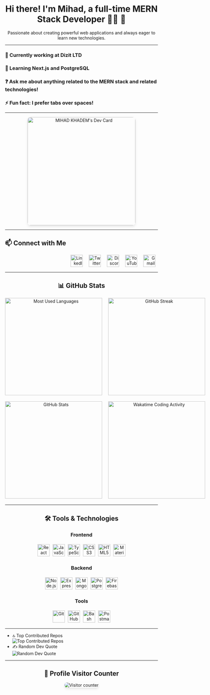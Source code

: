 <!-- Introduction Section -->
<h1 align="center">Hi there! I'm Mihad, a full-time MERN Stack Developer 👨‍💻 🚀</h1>
<p align="center">Passionate about creating powerful web applications and always eager to learn new technologies.</p>

---

<!-- Current Projects and Learning -->
### 🔭 Currently working at Dizit LTD
### 🌱 Learning Next.js and PostgreSQL
### ❓ Ask me about anything related to the MERN stack and related technologies!
### ⚡ Fun fact: I prefer tabs over spaces!

---

<!-- Daily Dev Card -->
<div align="center">
  <a href="https://app.daily.dev/mihad_mohammad">
    <img src="https://api.daily.dev/devcards/v2/9m2R7EZwgLAj6eO91q1DU.png?type=default&r=feo" width="356" alt="MIHAD KHADEM's Dev Card" style="border-radius: 10px; box-shadow: 0 4px 8px rgba(0,0,0,0.1);" />
  </a>
</div>

---

<!-- Social Media Icons -->
<h2 align="rignt">📫 Connect with Me</h2>
<p align="right" >
  <a href="https://linkedin.com/in/mihad-khadem"><img src="https://raw.githubusercontent.com/maurodesouza/profile-readme-generator/master/src/assets/icons/social/linkedin/default.svg" width="40" alt="LinkedIn" style="margin: 0 8px;" /></a>
  <a href="https://twitter.com/mihad_khadem"><img src="https://raw.githubusercontent.com/maurodesouza/profile-readme-generator/master/src/assets/icons/social/twitter/default.svg" width="40" alt="Twitter" style="margin: 0 8px;" /></a>
  <a href="https://discord.gg/yourprofile"><img src="https://raw.githubusercontent.com/maurodesouza/profile-readme-generator/master/src/assets/icons/social/discord/default.svg" width="40" alt="Discord" style="margin: 0 8px;" /></a>
  <a href="https://youtube.com/mihad-khadem"><img src="https://raw.githubusercontent.com/maurodesouza/profile-readme-generator/master/src/assets/icons/social/youtube/default.svg" width="40" alt="YouTube" style="margin: 0 8px;" /></a>
  <a href="mailto:mihadkhadem@gmail.com"><img src="https://raw.githubusercontent.com/maurodesouza/profile-readme-generator/master/src/assets/icons/social/gmail/default.svg" width="40" alt="Gmail" style="margin: 0 8px;" /></a>
</p>

---

<!-- GitHub Stats and Contributions -->
<h2 align="center">📊 GitHub Stats</h2>
<div align="center" style="display: grid; grid-template-columns: 1fr 1fr; gap: 20px; margin: 20px 0;">
  <img src="https://github-readme-stats.vercel.app/api/top-langs?username=mihad-khadem&locale=en&layout=compact&card_width=320&langs_count=5&theme=dracula&hide_border=true" width="320" alt="Most Used Languages" />
  <img src="https://streak-stats.demolab.com?user=mihad-khadem&theme=dracula&hide_border=false" width="320" alt="GitHub Streak" />
  <img src="https://github-readme-stats.vercel.app/api?username=mihad-khadem&show_icons=true&theme=dracula&include_all_commits=true&hide_border=false" width="320" alt="GitHub Stats" />
  <a href="https://wakatime.com"><img src="https://github-readme-stats.vercel.app/api/wakatime?username=mihad_khadem&theme=dracula" width="320" alt="Wakatime Coding Activity" /></a>
</div>

---

<!-- Tools & Technologies Section -->
<h2 align="center">🛠 Tools & Technologies</h2>
<div align="center">

  <!-- Frontend Tools -->
  <h3>Frontend</h3>
  <div style="display: flex; justify-content: center; flex-wrap: wrap;">
    <img src="https://cdn.jsdelivr.net/gh/devicons/devicon/icons/react/react-original.svg" height="40" alt="React" style="margin: 5px;" />
    <img src="https://cdn.jsdelivr.net/gh/devicons/devicon/icons/javascript/javascript-original.svg" height="40" alt="JavaScript" style="margin: 5px;" />
    <img src="https://cdn.jsdelivr.net/gh/devicons/devicon/icons/typescript/typescript-original.svg" height="40" alt="TypeScript" style="margin: 5px;" />
    <img src="https://cdn.jsdelivr.net/gh/devicons/devicon/icons/css3/css3-original.svg" height="40" alt="CSS3" style="margin: 5px;" />
    <img src="https://cdn.jsdelivr.net/gh/devicons/devicon/icons/html5/html5-original.svg" height="40" alt="HTML5" style="margin: 5px;" />
    <img src="https://cdn.jsdelivr.net/gh/devicons/devicon/icons/materialui/materialui-original.svg" height="40" alt="Material UI" style="margin: 5px;" />
  </div>

  <!-- Backend Tools -->
  <h3>Backend</h3>
  <div style="display: flex; justify-content: center; flex-wrap: wrap;">
    <img src="https://cdn.jsdelivr.net/gh/devicons/devicon/icons/nodejs/nodejs-original.svg" height="40" alt="Node.js" style="margin: 5px;" />
    <img src="https://cdn.jsdelivr.net/gh/devicons/devicon/icons/express/express-original.svg" height="40" alt="Express" style="margin: 5px;" />
    <img src="https://cdn.jsdelivr.net/gh/devicons/devicon/icons/mongodb/mongodb-original.svg" height="40" alt="MongoDB" style="margin: 5px;" />
    <img src="https://cdn.jsdelivr.net/gh/devicons/devicon/icons/postgresql/postgresql-original.svg" height="40" alt="PostgreSQL" style="margin: 5px;" />
    <img src="https://cdn.jsdelivr.net/gh/devicons/devicon/icons/firebase/firebase-plain.svg" height="40" alt="Firebase" style="margin: 5px;" />
  </div>

  <!-- Additional Tools -->
  <h3> Tools</h3>
  <div style="display: flex; justify-content: center; flex-wrap: wrap;">
    <img src="https://cdn.jsdelivr.net/gh/devicons/devicon/icons/git/git-original.svg" height="40" alt="Git" style="margin: 5px;" />
    <img src="https://cdn.jsdelivr.net/gh/devicons/devicon/icons/github/github-original.svg" height="40" alt="GitHub" style="margin: 5px;" />
    <img src="https://cdn.jsdelivr.net/gh/devicons/devicon/icons/bash/bash-original.svg" height="40" alt="Bash" style="margin: 5px;" />
    <img src="https://cdn.jsdelivr.net/gh/devicons/devicon/icons/postman/postman-original.svg" height="40" alt="Postman" style="margin: 5px;" />
  </div>

</div>

---




- 🔝 Top Contributed Repos  
  ![Top Contributed Repos](https://github-contributor-stats.vercel.app/api?username=mihad-khadem&limit=5&theme=transparent&combine_all_yearly_contributions=true)
- ✍️ Random Dev Quote  
  ![Random Dev Quote](https://quotes-github-readme.vercel.app/api?type=horizontal&theme=defualt)
---

<!-- Visitor Counter -->
<div align="center" style="margin: 20px 0;">
  <h2>👀 Profile Visitor Counter</h2>
  <img src="https://profile-counter.glitch.me/mihad-khadem/count.svg?" alt="Visitor counter" style="border-radius: 8px; box-shadow: 0 4px 8px rgba(0,0,0,0.1);" />
</div>
